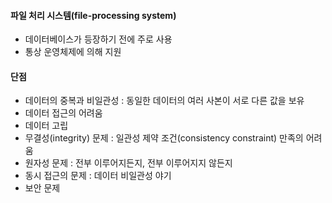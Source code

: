 #### 파일 처리 시스템(file-processing system)
- 데이터베이스가 등장하기 전에 주로 사용
- 통상 운영체제에 의해 지원

#### 단점
- 데이터의 중복과 비일관성 : 동일한 데이터의 여러 사본이 서로 다른 값을 보유
- 데이터 접근의 어려움
- 데이터 고립
- 무결성(integrity) 문제 : 일관성 제약 조건(consistency constraint) 만족의 어려움
- 원자성 문제 : 전부 이루어지든지, 전부 이루어지지 않든지
- 동시 접근의 문제 : 데이터 비일관성 야기
- 보안 문제
